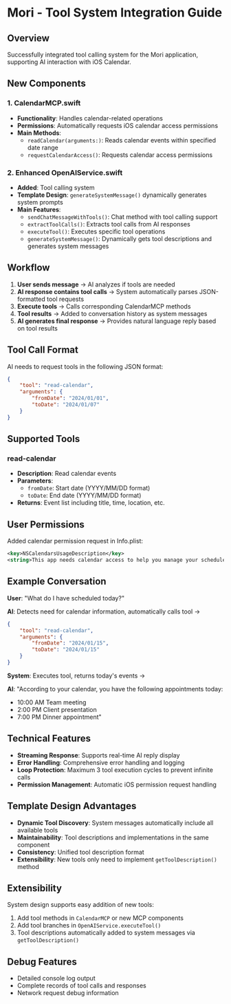 # Mori - Tool System Integration Guide

## Overview

Successfully integrated tool calling system for the Mori application, supporting AI interaction with iOS Calendar.

## New Components

### 1. CalendarMCP.swift
- **Functionality**: Handles calendar-related operations
- **Permissions**: Automatically requests iOS calendar access permissions
- **Main Methods**:
  - `readCalendar(arguments:)`: Reads calendar events within specified date range
  - `requestCalendarAccess()`: Requests calendar access permissions

### 2. Enhanced OpenAIService.swift
- **Added**: Tool calling system
- **Template Design**: `generateSystemMessage()` dynamically generates system prompts
- **Main Features**:
  - `sendChatMessageWithTools()`: Chat method with tool calling support
  - `extractToolCalls()`: Extracts tool calls from AI responses
  - `executeTool()`: Executes specific tool operations
  - `generateSystemMessage()`: Dynamically gets tool descriptions and generates system messages

## Workflow

1. **User sends message** → AI analyzes if tools are needed
2. **AI response contains tool calls** → System automatically parses JSON-formatted tool requests
3. **Execute tools** → Calls corresponding CalendarMCP methods
4. **Tool results** → Added to conversation history as system messages
5. **AI generates final response** → Provides natural language reply based on tool results

## Tool Call Format

AI needs to request tools in the following JSON format:

```json
{
    "tool": "read-calendar",
    "arguments": {
        "fromDate": "2024/01/01",
        "toDate": "2024/01/07"
    }
}
```

## Supported Tools

### read-calendar
- **Description**: Read calendar events
- **Parameters**:
  - `fromDate`: Start date (YYYY/MM/DD format)
  - `toDate`: End date (YYYY/MM/DD format)
- **Returns**: Event list including title, time, location, etc.

## User Permissions

Added calendar permission request in Info.plist:
```xml
<key>NSCalendarsUsageDescription</key>
<string>This app needs calendar access to help you manage your schedule and answer questions about your events.</string>
```

## Example Conversation

**User**: "What do I have scheduled today?"

**AI**: Detects need for calendar information, automatically calls tool →

```json
{
    "tool": "read-calendar", 
    "arguments": {
        "fromDate": "2024/01/15",
        "toDate": "2024/01/15"
    }
}
```

**System**: Executes tool, returns today's events →

**AI**: "According to your calendar, you have the following appointments today:
- 10:00 AM Team meeting
- 2:00 PM Client presentation
- 7:00 PM Dinner appointment"

## Technical Features

- **Streaming Response**: Supports real-time AI reply display
- **Error Handling**: Comprehensive error handling and logging
- **Loop Protection**: Maximum 3 tool execution cycles to prevent infinite calls
- **Permission Management**: Automatic iOS permission request handling

## Template Design Advantages

- **Dynamic Tool Discovery**: System messages automatically include all available tools
- **Maintainability**: Tool descriptions and implementations in the same component
- **Consistency**: Unified tool description format
- **Extensibility**: New tools only need to implement `getToolDescription()` method

## Extensibility

System design supports easy addition of new tools:
1. Add tool methods in `CalendarMCP` or new MCP components
2. Add tool branches in `OpenAIService.executeTool()`
3. Tool descriptions automatically added to system messages via `getToolDescription()`

## Debug Features

- Detailed console log output
- Complete records of tool calls and responses
- Network request debug information 